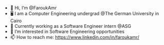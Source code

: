 - 👋 Hi, I’m @FaroukAmr
- :desktop_computer: I am a Computer Engineering undergrad @The German University in Cairo
- :briefcase: Currently working as a Software Engineer intern @ASG
- 👀 I’m interested in Software Engineering opportunities
- 📫 How to reach me: https://www.linkedin.com/in/faroukamr/

